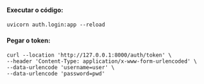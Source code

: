 

#### Executar o código: 

```
uvicorn auth.login:app --reload
```

#### Pegar o token:
```
curl --location 'http://127.0.0.1:8000/auth/token' \
--header 'Content-Type: application/x-www-form-urlencoded' \
--data-urlencode 'username=user' \
--data-urlencode 'password=pwd'
````





